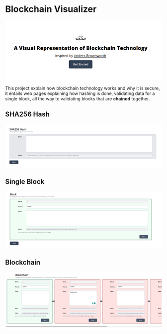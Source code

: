 # Blockchain Visualizer 
![Home page of block chain visualizer](/assets/banner.png)

This project explain how blockchain technology works and why it is secure, it entails web pages explaining how hashing is done, validating data for a single block, all the way to validating blocks that are **chained** together.

## SHA256 Hash
![SHA256 visual representation](/assets/sha256.png)

## Single Block
![Single block visual representation](/assets/block.png)

## Blockchain
![Blockchain visual representation](/assets/block-chain.png)
